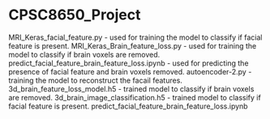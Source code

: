 # CPSC8650_Project
  MRI_Keras_facial_feature.py - used for training the model to classify if facial feature is present.
  MRI_Keras_Brain_feature_loss.py - used for training the model to classify if brain voxels are removed.
  predict_facial_feature_brain_feature_loss.ipynb - used for predicting the presence of facial feature and brain voxels removed.
  autoencoder-2.py - training the model to reconstruct the facail features.
  3d_brain_feature_loss_model.h5 - trained model to classify if brain voxels are removed.
  3d_brain_image_classification.h5 - trained model to classify if facial feature is present.
  predict_facial_feature_brain_feature_loss.ipynb
